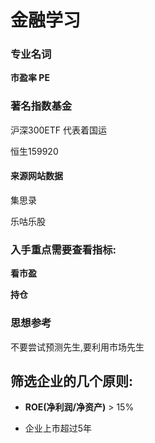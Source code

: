 # 金融学习

### 专业名词

**市盈率 PE**



### 著名指数基金

沪深300ETF 代表着国运

恒生159920



#### 来源网站数据

集思录

乐咕乐股



### 入手重点需要查看指标:

**看市盈**

**持仓**



### 思想参考

不要尝试预测先生,要利用市场先生





## 筛选企业的几个原则:

- **ROE(净利润/净资产)** > 15%

- 企业上市超过5年

  